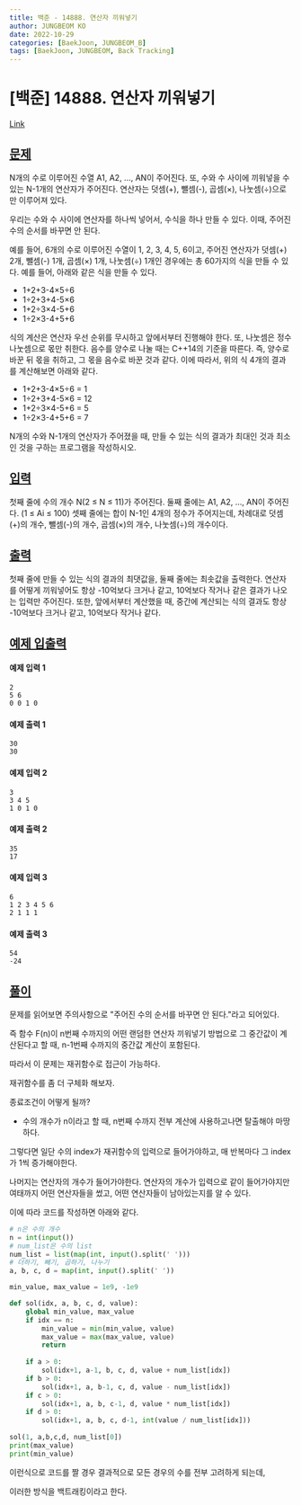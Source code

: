 ```yaml
---
title: 백준 - 14888. 연산자 끼워넣기
author: JUNGBEOM KO
date: 2022-10-29
categories: [BaekJoon, JUNGBEOM_B]
tags: [BaekJoon, JUNGBEOM, Back Tracking]
---
```


# [백준] 14888. 연산자 끼워넣기

[Link](https://www.acmicpc.net/problem/14888)



## <u>문제</u>

N개의 수로 이루어진 수열 A1, A2, ..., AN이 주어진다. 또, 수와 수 사이에 끼워넣을 수 있는 N-1개의 연산자가 주어진다. 연산자는 덧셈(+), 뺄셈(-), 곱셈(×), 나눗셈(÷)으로만 이루어져 있다.

우리는 수와 수 사이에 연산자를 하나씩 넣어서, 수식을 하나 만들 수 있다. 이때, 주어진 수의 순서를 바꾸면 안 된다.

예를 들어, 6개의 수로 이루어진 수열이 1, 2, 3, 4, 5, 6이고, 주어진 연산자가 덧셈(+) 2개, 뺄셈(-) 1개, 곱셈(×) 1개, 나눗셈(÷) 1개인 경우에는 총 60가지의 식을 만들 수 있다. 예를 들어, 아래와 같은 식을 만들 수 있다.

- 1+2+3-4×5÷6
- 1÷2+3+4-5×6
- 1+2÷3×4-5+6
- 1÷2×3-4+5+6

식의 계산은 연산자 우선 순위를 무시하고 앞에서부터 진행해야 한다. 또, 나눗셈은 정수 나눗셈으로 몫만 취한다. 음수를 양수로 나눌 때는 C++14의 기준을 따른다. 즉, 양수로 바꾼 뒤 몫을 취하고, 그 몫을 음수로 바꾼 것과 같다. 이에 따라서, 위의 식 4개의 결과를 계산해보면 아래와 같다.

- 1+2+3-4×5÷6 = 1
- 1÷2+3+4-5×6 = 12
- 1+2÷3×4-5+6 = 5
- 1÷2×3-4+5+6 = 7

N개의 수와 N-1개의 연산자가 주어졌을 때, 만들 수 있는 식의 결과가 최대인 것과 최소인 것을 구하는 프로그램을 작성하시오.



## <u>입력</u>

첫째 줄에 수의 개수 N(2 ≤ N ≤ 11)가 주어진다. 둘째 줄에는 A1, A2, ..., AN이 주어진다. (1 ≤ Ai ≤ 100) 셋째 줄에는 합이 N-1인 4개의 정수가 주어지는데, 차례대로 덧셈(+)의 개수, 뺄셈(-)의 개수, 곱셈(×)의 개수, 나눗셈(÷)의 개수이다. 



## <u>출력</u>

첫째 줄에 만들 수 있는 식의 결과의 최댓값을, 둘째 줄에는 최솟값을 출력한다. 연산자를 어떻게 끼워넣어도 항상 -10억보다 크거나 같고, 10억보다 작거나 같은 결과가 나오는 입력만 주어진다. 또한, 앞에서부터 계산했을 때, 중간에 계산되는 식의 결과도 항상 -10억보다 크거나 같고, 10억보다 작거나 같다.



## <u>예제 입출력</u>

#### 예제 입력 1

```
2
5 6
0 0 1 0
```

#### 예제 출력 1

```
30
30
```



#### 예제 입력 2

```
3
3 4 5
1 0 1 0
```

#### 예제 출력 2

```
35
17
```



#### 예제 입력 3

```
6
1 2 3 4 5 6
2 1 1 1
```

#### 예제 출력 3

```
54
-24
```



## <u>풀이</u>

문제를 읽어보면 주의사항으로 "주어진 수의 순서를 바꾸면 안 된다."라고 되어있다.

즉 함수 F(n)이 n번째 수까지의 어떤 랜덤한 연산자 끼워넣기 방법으로 그 중간값이 계산된다고 할 때, n-1번째 수까지의 중간값 계산이 포함된다.

따라서 이 문제는 재귀함수로 접근이 가능하다.



재귀함수를 좀 더 구체화 해보자.

종료조건이 어떻게 될까?

- 수의 개수가 n이라고 할 때, n번째 수까지 전부 계산에 사용하고나면 탈출해야 마땅하다.

그렇다면 일단 수의 index가 재귀함수의 입력으로 들어가야하고, 매 반복마다 그 index가 1씩 증가해야한다.

나머지는 연산자의 개수가 들어가야한다. 연산자의 개수가 입력으로 같이 들어가야지만 여태까지 어떤 연산자들을 썼고, 어떤 연산자들이 남아있는지를 알 수 있다.

이에 따라 코드를 작성하면 아래와 같다.

```python
# n은 수의 개수
n = int(input())
# num_list은 수의 list
num_list = list(map(int, input().split(' ')))
# 더하기, 빼기, 곱하기, 나누기
a, b, c, d = map(int, input().split(' '))

min_value, max_value = 1e9, -1e9

def sol(idx, a, b, c, d, value):
    global min_value, max_value
    if idx == n:
        min_value = min(min_value, value)
        max_value = max(max_value, value)
        return
    
    if a > 0:
        sol(idx+1, a-1, b, c, d, value + num_list[idx])
    if b > 0:
        sol(idx+1, a, b-1, c, d, value - num_list[idx])
    if c > 0:
        sol(idx+1, a, b, c-1, d, value * num_list[idx])
    if d > 0:
        sol(idx+1, a, b, c, d-1, int(value / num_list[idx]))
    
sol(1, a,b,c,d, num_list[0])
print(max_value)
print(min_value)
```

이런식으로 코드를 짤 경우 결과적으로 모든 경우의 수를 전부 고려하게 되는데,

이러한 방식을 백트래킹이라고 한다.